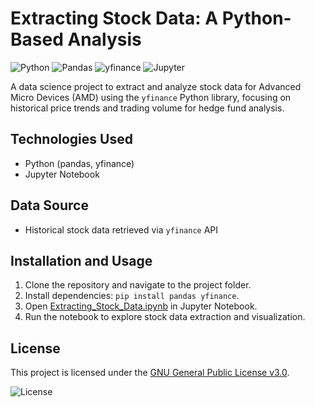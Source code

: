 # Extracting Stock Data: A Python-Based Analysis

![Python](https://img.shields.io/badge/Python-3.11-3776AB?style=flat&logo=python&logoColor=white)
![Pandas](https://img.shields.io/badge/Pandas-2.2.3-150458?style=flat&logo=pandas&logoColor=white)
![yfinance](https://img.shields.io/badge/yfinance-0.2.44-FF4500?style=flat&logo=yahoo&logoColor=white)
![Jupyter](https://img.shields.io/badge/Jupyter-Notebook-F37626?style=flat&logo=jupyter&logoColor=white)

A data science project to extract and analyze stock data for Advanced Micro Devices (AMD) using the `yfinance` Python library, focusing on historical price trends and trading volume for hedge fund analysis.

## Technologies Used
- Python (pandas, yfinance)
- Jupyter Notebook

## Data Source
- Historical stock data retrieved via `yfinance` API

## Installation and Usage
1. Clone the repository and navigate to the project folder.
2. Install dependencies: `pip install pandas yfinance`.
3. Open [Extracting_Stock_Data.ipynb](https://github.com/SvalentinoB/PortProjects/blob/main/projects/Data_Science/Extracting_Stock_Data/Extracting_Stock_Data.ipynb) in Jupyter Notebook.
4. Run the notebook to explore stock data extraction and visualization.

## License
This project is licensed under the [GNU General Public License v3.0](https://github.com/SvalentinoB/PortProjects/blob/main/LICENSE).

![License](https://img.shields.io/badge/License-GNU%20GPL%20v3.0-008000?style=flat&logo=gnu)
